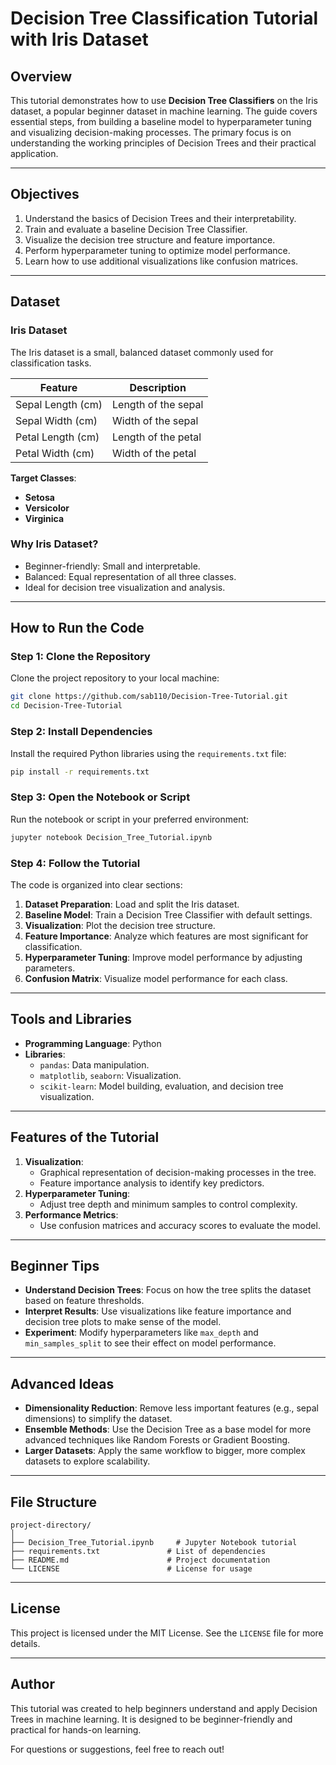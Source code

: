 # Decision Tree Classification Tutorial with Iris Dataset

## Overview

This tutorial demonstrates how to use **Decision Tree Classifiers** on the Iris dataset, a popular beginner dataset in machine learning. The guide covers essential steps, from building a baseline model to hyperparameter tuning and visualizing decision-making processes. The primary focus is on understanding the working principles of Decision Trees and their practical application.

---

## Objectives

1. Understand the basics of Decision Trees and their interpretability.
2. Train and evaluate a baseline Decision Tree Classifier.
3. Visualize the decision tree structure and feature importance.
4. Perform hyperparameter tuning to optimize model performance.
5. Learn how to use additional visualizations like confusion matrices.

---

## Dataset

### **Iris Dataset**
The Iris dataset is a small, balanced dataset commonly used for classification tasks.

| Feature           | Description                  |
|-------------------|------------------------------|
| Sepal Length (cm) | Length of the sepal          |
| Sepal Width (cm)  | Width of the sepal           |
| Petal Length (cm) | Length of the petal          |
| Petal Width (cm)  | Width of the petal           |

**Target Classes**:
- **Setosa**
- **Versicolor**
- **Virginica**

### Why Iris Dataset?
- Beginner-friendly: Small and interpretable.
- Balanced: Equal representation of all three classes.
- Ideal for decision tree visualization and analysis.

---

## How to Run the Code

### Step 1: Clone the Repository
Clone the project repository to your local machine:
```bash
git clone https://github.com/sab110/Decision-Tree-Tutorial.git
cd Decision-Tree-Tutorial
```

### Step 2: Install Dependencies
Install the required Python libraries using the `requirements.txt` file:
```bash
pip install -r requirements.txt
```

### Step 3: Open the Notebook or Script
Run the notebook or script in your preferred environment:
```bash
jupyter notebook Decision_Tree_Tutorial.ipynb
```


### Step 4: Follow the Tutorial
The code is organized into clear sections:
1. **Dataset Preparation**: Load and split the Iris dataset.
2. **Baseline Model**: Train a Decision Tree Classifier with default settings.
3. **Visualization**: Plot the decision tree structure.
4. **Feature Importance**: Analyze which features are most significant for classification.
5. **Hyperparameter Tuning**: Improve model performance by adjusting parameters.
6. **Confusion Matrix**: Visualize model performance for each class.

---

## Tools and Libraries

- **Programming Language**: Python
- **Libraries**:
  - `pandas`: Data manipulation.
  - `matplotlib`, `seaborn`: Visualization.
  - `scikit-learn`: Model building, evaluation, and decision tree visualization.

---

## Features of the Tutorial

1. **Visualization**:
   - Graphical representation of decision-making processes in the tree.
   - Feature importance analysis to identify key predictors.
2. **Hyperparameter Tuning**:
   - Adjust tree depth and minimum samples to control complexity.
3. **Performance Metrics**:
   - Use confusion matrices and accuracy scores to evaluate the model.

---

## Beginner Tips

- **Understand Decision Trees**: Focus on how the tree splits the dataset based on feature thresholds.
- **Interpret Results**: Use visualizations like feature importance and decision tree plots to make sense of the model.
- **Experiment**: Modify hyperparameters like `max_depth` and `min_samples_split` to see their effect on model performance.

---

## Advanced Ideas

- **Dimensionality Reduction**: Remove less important features (e.g., sepal dimensions) to simplify the dataset.
- **Ensemble Methods**: Use the Decision Tree as a base model for more advanced techniques like Random Forests or Gradient Boosting.
- **Larger Datasets**: Apply the same workflow to bigger, more complex datasets to explore scalability.

---

## File Structure

```
project-directory/
│
├── Decision_Tree_Tutorial.ipynb     # Jupyter Notebook tutorial
├── requirements.txt               # List of dependencies
├── README.md                      # Project documentation
└── LICENSE                        # License for usage
```

---

## License

This project is licensed under the MIT License. See the `LICENSE` file for more details.

---

## Author

This tutorial was created to help beginners understand and apply Decision Trees in machine learning. It is designed to be beginner-friendly and practical for hands-on learning.

For questions or suggestions, feel free to reach out!
```
